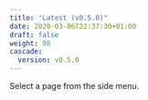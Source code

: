 ```yaml
---
title: "Latest (v0.5.0)"
date: 2020-03-06T22:37:30+01:00
draft: false
weight: 98
cascade:
  version: v0.5.0
---
```


Select a page from the side menu.
